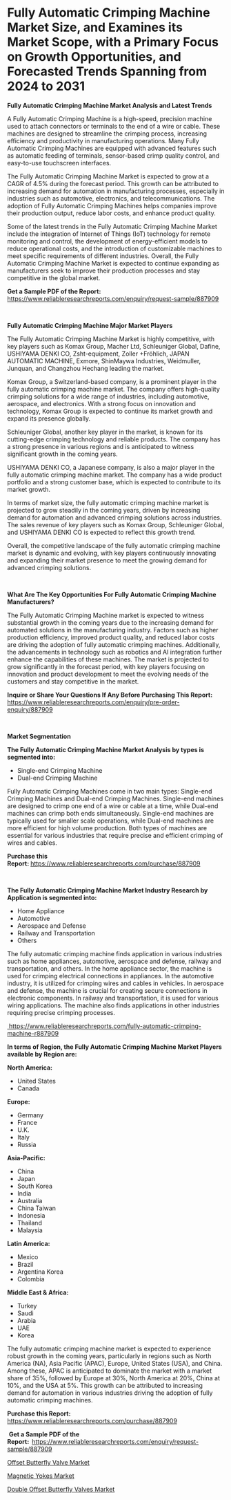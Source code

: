 <p><h1>Fully Automatic Crimping Machine Market Size, and Examines its Market Scope, with a Primary Focus on Growth Opportunities, and Forecasted Trends Spanning from 2024 to 2031</h1></p><p><strong>Fully Automatic Crimping Machine Market Analysis and Latest Trends</strong></p>
<p><p>A Fully Automatic Crimping Machine is a high-speed, precision machine used to attach connectors or terminals to the end of a wire or cable. These machines are designed to streamline the crimping process, increasing efficiency and productivity in manufacturing operations. Many Fully Automatic Crimping Machines are equipped with advanced features such as automatic feeding of terminals, sensor-based crimp quality control, and easy-to-use touchscreen interfaces.</p><p>The Fully Automatic Crimping Machine Market is expected to grow at a CAGR of 4.5% during the forecast period. This growth can be attributed to increasing demand for automation in manufacturing processes, especially in industries such as automotive, electronics, and telecommunications. The adoption of Fully Automatic Crimping Machines helps companies improve their production output, reduce labor costs, and enhance product quality. </p><p>Some of the latest trends in the Fully Automatic Crimping Machine Market include the integration of Internet of Things (IoT) technology for remote monitoring and control, the development of energy-efficient models to reduce operational costs, and the introduction of customizable machines to meet specific requirements of different industries. Overall, the Fully Automatic Crimping Machine Market is expected to continue expanding as manufacturers seek to improve their production processes and stay competitive in the global market.</p></p>
<p><strong>Get a Sample PDF of the Report:&nbsp;</strong> <a href="https://www.reliableresearchreports.com/enquiry/request-sample/887909">https://www.reliableresearchreports.com/enquiry/request-sample/887909</a></p>
<p>&nbsp;</p>
<p><strong>Fully Automatic Crimping Machine Major Market Players</strong></p>
<p><p>The Fully Automatic Crimping Machine Market is highly competitive, with key players such as Komax Group, Macher Ltd, Schleuniger Global, Dafine, USHIYAMA DENKI CO, Zsht-equipment, Zoller +Fröhlich, JAPAN AUTOMATIC MACHINE, Exmore, ShinMaywa Industries, Weidmuller, Junquan, and Changzhou Hechang leading the market.</p><p>Komax Group, a Switzerland-based company, is a prominent player in the fully automatic crimping machine market. The company offers high-quality crimping solutions for a wide range of industries, including automotive, aerospace, and electronics. With a strong focus on innovation and technology, Komax Group is expected to continue its market growth and expand its presence globally.</p><p>Schleuniger Global, another key player in the market, is known for its cutting-edge crimping technology and reliable products. The company has a strong presence in various regions and is anticipated to witness significant growth in the coming years.</p><p>USHIYAMA DENKI CO, a Japanese company, is also a major player in the fully automatic crimping machine market. The company has a wide product portfolio and a strong customer base, which is expected to contribute to its market growth.</p><p>In terms of market size, the fully automatic crimping machine market is projected to grow steadily in the coming years, driven by increasing demand for automation and advanced crimping solutions across industries. The sales revenue of key players such as Komax Group, Schleuniger Global, and USHIYAMA DENKI CO is expected to reflect this growth trend.</p><p>Overall, the competitive landscape of the fully automatic crimping machine market is dynamic and evolving, with key players continuously innovating and expanding their market presence to meet the growing demand for advanced crimping solutions.</p></p>
<p>&nbsp;</p>
<p><strong>What Are The Key Opportunities For Fully Automatic Crimping Machine Manufacturers?</strong></p>
<p><p>The Fully Automatic Crimping Machine market is expected to witness substantial growth in the coming years due to the increasing demand for automated solutions in the manufacturing industry. Factors such as higher production efficiency, improved product quality, and reduced labor costs are driving the adoption of fully automatic crimping machines. Additionally, the advancements in technology such as robotics and AI integration further enhance the capabilities of these machines. The market is projected to grow significantly in the forecast period, with key players focusing on innovation and product development to meet the evolving needs of the customers and stay competitive in the market.</p></p>
<p><strong>Inquire or Share Your Questions If Any Before Purchasing This Report:</strong> <a href="https://www.reliableresearchreports.com/enquiry/pre-order-enquiry/887909">https://www.reliableresearchreports.com/enquiry/pre-order-enquiry/887909</a></p>
<p>&nbsp;</p>
<p><strong>Market Segmentation</strong></p>
<p><strong>The Fully Automatic Crimping Machine Market Analysis by types is segmented into:</strong></p>
<p><ul><li>Single-end Crimping Machine</li><li>Dual-end Crimping Machine</li></ul></p>
<p><p>Fully Automatic Crimping Machines come in two main types: Single-end Crimping Machines and Dual-end Crimping Machines. Single-end machines are designed to crimp one end of a wire or cable at a time, while Dual-end machines can crimp both ends simultaneously. Single-end machines are typically used for smaller scale operations, while Dual-end machines are more efficient for high volume production. Both types of machines are essential for various industries that require precise and efficient crimping of wires and cables.</p></p>
<p><strong>Purchase this Report:&nbsp;</strong><a href="https://www.reliableresearchreports.com/purchase/887909">https://www.reliableresearchreports.com/purchase/887909</a></p>
<p>&nbsp;</p>
<p><strong>The Fully Automatic Crimping Machine Market Industry Research by Application is segmented into:</strong></p>
<p><ul><li>Home Appliance</li><li>Automotive</li><li>Aerospace and Defense</li><li>Railway and Transportation</li><li>Others</li></ul></p>
<p><p>The fully automatic crimping machine finds application in various industries such as home appliances, automotive, aerospace and defense, railway and transportation, and others. In the home appliance sector, the machine is used for crimping electrical connections in appliances. In the automotive industry, it is utilized for crimping wires and cables in vehicles. In aerospace and defense, the machine is crucial for creating secure connections in electronic components. In railway and transportation, it is used for various wiring applications. The machine also finds applications in other industries requiring precise crimping processes.</p></p>
<p><a href="https://www.reliableresearchreports.com/fully-automatic-crimping-machine-r887909">&nbsp;https://www.reliableresearchreports.com/fully-automatic-crimping-machine-r887909</a></p>
<p><strong>In terms of Region, the Fully Automatic Crimping Machine Market Players available by Region are:</strong></p>
<p>
    <p> <strong> North America: </strong>
        <ul>
            <li>United States</li>
            <li>Canada</li>
        </ul>
        </p> 
    <p> <strong> Europe: </strong>
        <ul>
            <li>Germany</li>
            <li>France</li>
            <li>U.K.</li>
            <li>Italy</li>
            <li>Russia</li>
        </ul>
        </p> 
    <p> <strong> Asia-Pacific: </strong>
        <ul>
            <li>China</li>
            <li>Japan</li>
            <li>South Korea</li>
            <li>India</li>
            <li>Australia</li>
            <li>China Taiwan</li>
            <li>Indonesia</li>
            <li>Thailand</li>
            <li>Malaysia</li>
        </ul>
        </p> 
    <p> <strong> Latin America: </strong>
        <ul>
            <li>Mexico</li>
            <li>Brazil</li>
            <li>Argentina Korea</li>
            <li>Colombia</li>
        </ul>
        </p> 
    <p> <strong> Middle East & Africa: </strong>
        <ul>
            <li>Turkey</li>
            <li>Saudi</li>
            <li>Arabia</li>
            <li>UAE</li>
            <li>Korea</li>
        </ul>
    </p>
    </p>
<p><p>The fully automatic crimping machine market is expected to experience robust growth in the coming years, particularly in regions such as North America (NA), Asia Pacific (APAC), Europe, United States (USA), and China. Among these, APAC is anticipated to dominate the market with a market share of 35%, followed by Europe at 30%, North America at 20%, China at 10%, and the USA at 5%. This growth can be attributed to increasing demand for automation in various industries driving the adoption of fully automatic crimping machines.</p></p>
<p><strong>Purchase this Report: </strong><a href="https://www.reliableresearchreports.com/purchase/887909">https://www.reliableresearchreports.com/purchase/887909</a></p>
<p>&nbsp;<strong>Get a Sample PDF of the Report:&nbsp;&nbsp;</strong><a href="https://www.reliableresearchreports.com/enquiry/request-sample/887909">https://www.reliableresearchreports.com/enquiry/request-sample/887909</a></p>
<p><strong></strong></p>
<p><p><a href="https://github.com/ruddyyedelwadw/Market-Research-Report-List-2/blob/main/offset-butterfly-valve-market.md">Offset Butterfly Valve Market</a></p><p><a href="https://github.com/juniordelafrance/Market-Research-Report-List-3/blob/main/magnetic-yokes-market.md">Magnetic Yokes Market</a></p><p><a href="https://github.com/jaidynmorantestelletmjzya/Market-Research-Report-List-2/blob/main/double-offset-butterfly-valves-market.md">Double Offset Butterfly Valves Market</a></p></p>